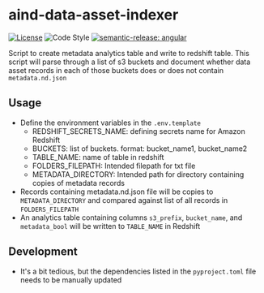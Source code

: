 # aind-data-asset-indexer

[![License](https://img.shields.io/badge/license-MIT-brightgreen)](LICENSE)
![Code Style](https://img.shields.io/badge/code%20style-black-black)
[![semantic-release: angular](https://img.shields.io/badge/semantic--release-angular-e10079?logo=semantic-release)](https://github.com/semantic-release/semantic-release)

Script to create metadata analytics table and write to redshift table. 
This script will parse through a list of s3 buckets and document whether data asset records in each of those buckets does or does not contain `metadata.nd.json`


## Usage
- Define the environment variables in the `.env.template` 
  - REDSHIFT_SECRETS_NAME: defining secrets name for Amazon Redshift
  - BUCKETS: list of buckets. format: bucket_name1, bucket_name2
  - TABLE_NAME: name of table in redshift
  - FOLDERS_FILEPATH: Intended filepath for txt file
  - METADATA_DIRECTORY: Intended path for directory containing copies of metadata records
- Records containing metadata.nd.json file will be copies to `METADATA_DIRECTORY` and compared against list of all records in `FOLDERS_FILEPATH`
- An analytics table containing columns `s3_prefix`, `bucket_name`, and `metadata_bool` will be written to `TABLE_NAME` in Redshift

## Development
- It's a bit tedious, but the dependencies listed in the `pyproject.toml` file needs to be manually updated

